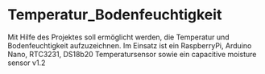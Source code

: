 # Temperatur_Bodenfeuchtigkeit
Mit Hilfe des Projektes soll ermöglicht werden, die Temperatur und Bodenfeuchtigkeit aufzuzeichnen. Im Einsatz ist ein RaspberryPi, Arduino Nano, RTC3231, DS18b20 Temperatursensor sowie ein capacitive moisture sensor v1.2
